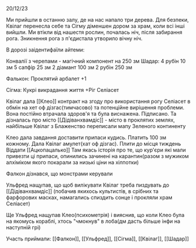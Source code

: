 
20/12/23

Ми прийшли в останню залу, де на нас напало три дерева. Для безпеки, Квілаг перенесла себе та Сігму діменшен дором за храм, коли всі інші вийшли. Ми втікли від нашестя рослин, почалась ніч, після забирання рога. Зникнення рога з п'єдистала утворило вічну ніч.

В дорозі заідентифаїли айтеми:

Конвалії з черепами - магічний компонент на 250 зм
Шадар: 
4 рубін 10 зм 
5 сапфір 25 зм 
2 діамант 100 зм 
2 рубін 250 зм

Фалькон:
Проклятий арбалет +1

Сігма:
Кукрі викрадання життя
+Ріг Селіасет

Квілаг дала [[Клео]] контракт на згоду про використання рогу Селіасет в обмін на хет оф дізгас(тимчасово) та потенційне вирішення проблеми. Вона постійно втрачала здоров'я та була виснажена. Підписано.
Та дізналась про місто [[Дідіванхвамдіс]] - місто в проклятих землях, найбільше
Квілаг з Блаженство переписали мапу Зеленого континенту


Клео дала завдання доставити припаси кудись. Платить 100 зм кожному.
Дала Квілаг амулет(хат оф дізгас). 
Плити до місця тиждень
Віддати [[Ацкопацалько]] 
Там якась історія про те, що кур'єри які мали привезти ці припаси, опинились зачинені на карантин(разом з мужиком алхіміком якого покарали за низькі ціни на хілпотки)

Фалкон дізнався, що монстрами керували

Ульфред нащупав, що щоб вилікувати Квілаг треба пиздувать до [[Дідіванхвамдіс]] (побачив якихось культистів, в срібних та фарфорових масках, намагались спиздить сонце і прокляли храм Селіасет)


Ще Ульфред нащупав Клео(психометрія) і вияснив, що коли Клео була на якомусь кораблі, хтось "чмокнув" в лоба(дм дасть більше інфи на наступній грі)

Участь приймали: [[Фалкон]], [[Ульфред]], [[Сігма]], [[Квілаг]], [[Шадар]]